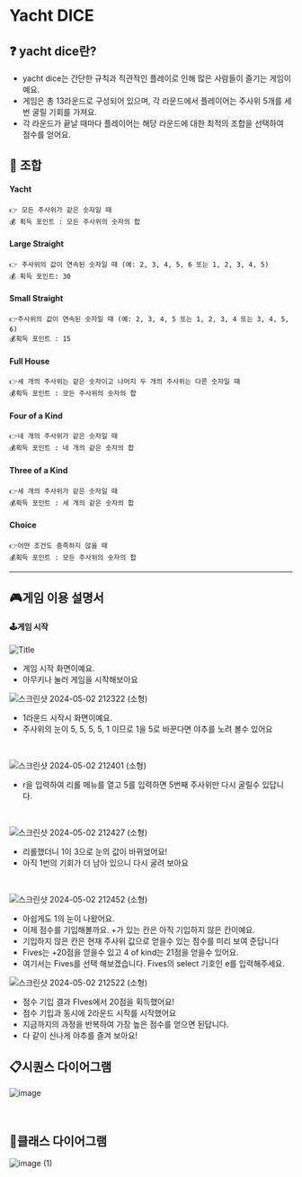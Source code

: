 # Yacht DICE

## ❓ yacht dice란?
- yacht dice는 간단한 규칙과 직관적인 플레이로 인해 많은 사람들이 즐기는 게임이예요.
- 게임은 총 13라운드로 구성되어 있으며, 각 라운드에서 플레이어는 주사위 5개를 세 번 굴릴 기회를 가져요.
- 각 라운드가 끝날 때마다 플레이어는 해당 라운드에 대한 최적의 조합을 선택하여 점수를 얻어요.


## 🎲 조합
#### Yacht
    👉 모든 주사위가 같은 숫자일 때
    💰 획득 포인트 : 모든 주사위의 숫자의 합

#### Large Straight
    👉 주사위의 값이 연속된 숫자일 때 (예: 2, 3, 4, 5, 6 또는 1, 2, 3, 4, 5)
    💰 획득 포인트: 30

#### Small Straight
    👉주사위의 값이 연속된 숫자일 때 (예: 2, 3, 4, 5 또는 1, 2, 3, 4 또는 3, 4, 5, 6)
    💰획득 포인트 : 15

#### Full House
    👉세 개의 주사위는 같은 숫자이고 나머지 두 개의 주사위는 다른 숫자일 때
    💰획득 포인트 : 모든 주사위의 숫자의 합

#### Four of a Kind
    👉네 개의 주사위가 같은 숫자일 때
    💰획득 포인트 : 네 개의 같은 숫자의 합

#### Three of a Kind
    👉세 개의 주사위가 같은 숫자일 때
    💰획득 포인트 : 세 개의 같은 숫자의 합

#### Choice
    👉어떤 조건도 충족하지 않을 때
    💰획득 포인트 : 모든 주사위의 숫자의 합

----

## 🎮게임 이용 설명서

#### 🕹️게임 시작
![Title](https://github.com/ssg-java3-240304/oop2-yachtdice/assets/162235645/bee9b349-0a52-4da1-838a-ee6fd5bd92fd)
- 게임 시작 화면이예요.
- 아무키나 눌러 게임을 시작해보아요

![스크린샷 2024-05-02 212322 (소형)](https://github.com/ssg-java3-240304/oop2-yachtdice/assets/162235645/5ec8290c-ce19-4035-af12-92405f9dcbfc)
- 1라운드 시작시 화면이예요. 
- 주사위의 눈이 5, 5, 5, 5, 1 이므로 1을 5로 바꾼다면 야추를 노려 볼수 있어요
&nbsp;

&nbsp;
    
![스크린샷 2024-05-02 212401 (소형)](https://github.com/ssg-java3-240304/oop2-yachtdice/assets/162235645/761911eb-c059-4671-8a3d-ea2c8a9162fe)
- r을 입력하여 리롤 메뉴를 열고 5를 입력하면 5번째 주사위만 다시 굴릴수 있답니다.
&nbsp;

&nbsp;

![스크린샷 2024-05-02 212427 (소형)](https://github.com/ssg-java3-240304/oop2-yachtdice/assets/162235645/6a02e311-4509-42e4-aec9-1bf3a3eed9c1)
- 리롤했더니 1이 3으로 눈의 값이 바뀌었어요!
- 아직 1번의 기회가 더 남아 있으니 다시 굴려 보아요
&nbsp;

&nbsp;

![스크린샷 2024-05-02 212452 (소형)](https://github.com/ssg-java3-240304/oop2-yachtdice/assets/162235645/c7811f96-153d-4858-9fd8-5b25e693ee8e)
- 아쉽게도 1의 눈이 나왔어요.
- 이제 점수를 기입해볼까요. +가 있는 칸은 아직 기입하지 않은 칸이예요. 
- 기입하지 않은 칸은 현재 주사위 값으로 얻을수 있는 점수를 미리 보여 준답니다
- Fives는 +20점을 얻을수 있고 4 of kind는 21점을 얻을수 있어요.
- 여기서는 Fives를 선택 해보겠습니다. Fives의 select 기호인 e를 입력해주세요.

![스크린샷 2024-05-02 212522 (소형)](https://github.com/ssg-java3-240304/oop2-yachtdice/assets/162235645/7163a968-7d91-406e-82d1-acac0281cc90)
- 점수 기입 결과 FIves에서 20점을 획득했어요!
- 점수 기입과 동시에 2라운드 시작를 시작했어요
- 지금까지의 과정을 반복하여 가장 높은 점수를 얻으면 된답니다.
- 다 같이 신나게 야추를 즐겨 보아요!

## 📋시퀀스 다이어그램
![image](https://github.com/ssg-java3-240304/oop2-yachtdice/assets/162235645/e52cc132-4d1d-425e-8621-c825d4466b06)
&nbsp;

&nbsp;

## 📝클래스 다이어그램
![image (1)](https://github.com/ssg-java3-240304/oop2-yachtdice/assets/162235645/7c816ab5-1127-4246-8115-5fa8cceed965)
